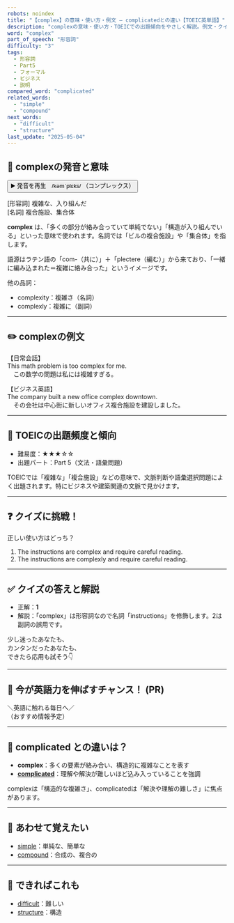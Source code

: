 ```yaml
---
robots: noindex
title: "【complex】の意味・使い方・例文 ― complicatedとの違い【TOEIC英単語】"
description: "complexの意味・使い方・TOEICでの出題傾向をやさしく解説。例文・クイズ付きでcomplicatedとの違いもわかりやすく学べます。"
word: "complex"
part_of_speech: "形容詞"
difficulty: "3"
tags:
  - 形容詞
  - Part5
  - フォーマル
  - ビジネス
  - 説明
compared_word: "complicated"
related_words:
  - "simple"
  - "compound"
next_words:
  - "difficult"
  - "structure"
last_update: "2025-05-04"
---
```


## 🔰 complexの発音と意味

<button class="play-audio" onclick="playTTS('complex')">
  <span class="play-audio-main">
    ▶️ 発音を再生　/kəmˈplɛks/
  </span>
  <span class="play-audio-sub">
    （コンプレックス）
  </span>
</button>

[形容詞] 複雑な、入り組んだ  
[名詞] 複合施設、集合体

**complex** は、「多くの部分が絡み合っていて単純でない」「構造が入り組んでいる」といった意味で使われます。名詞では「ビルの複合施設」や「集合体」を指します。

語源はラテン語の「com-（共に）」＋「plectere（編む）」から来ており、「一緒に編み込まれた＝複雑に絡み合った」というイメージです。

他の品詞：  
- complexity：複雑さ（名詞）
- complexly：複雑に（副詞）

---

## ✏️ complexの例文

【日常会話】  
This math problem is too complex for me.  
　この数学の問題は私には複雑すぎる。

【ビジネス英語】  
The company built a new office complex downtown.  
　その会社は中心街に新しいオフィス複合施設を建設しました。

---

## 🎯 TOEICの出題頻度と傾向

- 難易度：★★★☆☆
- 出題パート：Part 5（文法・語彙問題）

TOEICでは「複雑な」「複合施設」などの意味で、文脈判断や語彙選択問題によく出題されます。特にビジネスや建築関連の文脈で見かけます。

---

## ❓ クイズに挑戦！

正しい使い方はどっち？

1. The instructions are complex and require careful reading.  
2. The instructions are complexly and require careful reading.

---

## ✅ クイズの答えと解説

- 正解：**1**
- 解説：「complex」は形容詞なので名詞「instructions」を修飾します。2は副詞の誤用です。

少し迷ったあなたも、  
カンタンだったあなたも、  
できたら応用も試そう👇️

---

## 🚀 今が英語力を伸ばすチャンス！ (PR)

<div class="info-center">
＼英語に触れる毎日へ／<br>  
（おすすめ情報予定）
</div>

---

## 🤔  complicated との違いは？

- **complex**：多くの要素が絡み合い、構造的に複雑なことを表す
- **[complicated](/complicated)**：理解や解決が難しいほど込み入っていることを強調

complexは「構造的な複雑さ」、complicatedは「解決や理解の難しさ」に焦点があります。

---

## 🧩 あわせて覚えたい

- [simple](/simple)：単純な、簡単な
- [compound](/compound)：合成の、複合の

---

## 📖 できればこれも

- [difficult](/difficult)：難しい
- [structure](/structure)：構造

<!-- cvid: aid44_bid34 -->
